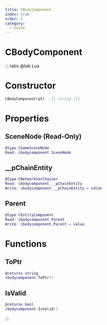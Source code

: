 ```yaml
---
title: CBodyComponent
index: true
order: 2
category:
  - Guide
---
```


# CBodyComponent

::: tabs
@tab Lua
# Constructor
```lua
CBodyComponent(ptr --[[ string ]])
```
# Properties
## SceneNode (Read-Only)
```lua
@type CGameSceneNode
Read: cbodycomponent.SceneNode
```
## __pChainEntity 
```lua
@type CNetworkVarChainer
Read: cbodycomponent.__pChainEntity
Write: cbodycomponent.__pChainEntity = value
```
## Parent 
```lua
@type CEntityComponent
Read: cbodycomponent.Parent
Write: cbodycomponent.Parent = value
```
# Functions
## ToPtr
```lua
@returns string
cbodycomponent:ToPtr()
```
## IsValid
```lua
@returns bool
cbodycomponent:IsValid()
```

:::